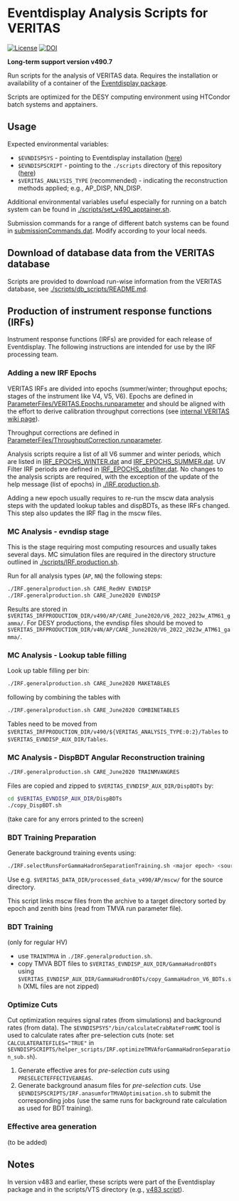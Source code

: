 # Eventdisplay Analysis Scripts for VERITAS

[![License](https://img.shields.io/badge/License-BSD_3--Clause-blue.svg)](https://github.com/VERITAS-Observatory/Eventdisplay_AnalysisScripts_VTS/blob/main/LICENSE)
[![DOI](https://zenodo.org/badge/307321978.svg)](https://zenodo.org/badge/latestdoi/307321978)

**Long-term support version v490.7**

Run scripts for the analysis of VERITAS data. Requires the installation or availability of a container of the [Eventdisplay package](https://github.com/VERITAS-Observatory/EventDisplay_v4).

Scripts are optimized for the DESY computing environment using HTCondor batch systems and apptainers.

## Usage

Expected environmental variables:

- `$EVNDISPSYS` - pointing to Eventdisplay installation ([here](https://github.com/VERITAS-Observatory/EventDisplay_v4))
- `$EVNDISPSCRIPT` - pointing to the `./scripts` directory of this repository ([here](https://github.com/VERITAS-Observatory/Eventdisplay_AnalysisScripts_VTS/tree/main/scripts))
- `$VERITAS_ANALYSIS_TYPE` (recommended) - indicating the reconstruction methods applied; e.g., AP\_DISP, NN\_DISP.

Additional environmental variables useful especially for running on a batch system can be found in [./scripts/set_v490_apptainer.sh](./scripts/set_v490_apptainer.sh).

Submission commands for a range of different batch systems can be found in [submissionCommands.dat](./scripts/submissionCommands.dat). Modify according to your local needs.

## Download of database data from the VERITAS database

Scripts are provided to download run-wise information from the VERITAS database, see [./scripts/db_scripts/README.md](./scripts/db_scripts/README.md).

## Production of instrument response functions (IRFs)

Instrument response functions (IRFs) are provided for each release of Eventdisplay.
The following instructions are intended for use by the IRF processing team.

### Adding a new IRF Epochs

VERITAS IRFs are divided into epochs (summer/winter; throughput epochs; stages of the instrument like V4, V5, V6).
Epochs are defined in [ParameterFiles/VERITAS.Epochs.runparameter](https://github.com/VERITAS-Observatory/Eventdisplay_AnalysisFiles_VTS/blob/main/ParameterFiles/VERITAS.Epochs.runparameter) and should be aligned with the effort to derive calibration throughput corrections (see [internal VERITAS wiki page](https://veritas.sao.arizona.edu/wiki/Flux_Calibration_/_Energy_scale_2020)).

Throughput corrections are defined in [ParameterFiles/ThroughputCorrection.runparameter](https://github.com/VERITAS-Observatory/Eventdisplay_AnalysisFiles_VTS/blob/main/ParameterFiles/ThroughputCorrection.runparameter).

Analysis scripts require a list of all V6 summer and winter periods, which are listed in [IRF_EPOCHS_WINTER.dat](https://github.com/VERITAS-Observatory/Eventdisplay_AnalysisFiles_VTS/blob/main/IRF_EPOCHS_WINTER.dat) and [IRF_EPOCHS_SUMMER.dat](https://github.com/VERITAS-Observatory/Eventdisplay_AnalysisFiles_VTS/blob/main/IRF_EPOCHS_SUMMER.dat).
UV Filter IRF periods are defined in [IRF_EPOCHS_obsfilter.dat](https://github.com/VERITAS-Observatory/Eventdisplay_AnalysisFiles_VTS/blob/main/IRF_EPOCHS_obsfilter.dat).
No changes to the analysis scripts are required, with the exception of the update of the help message (list of epochs) in [./IRF.production.sh](https://github.com/VERITAS-Observatory/Eventdisplay_AnalysisScripts_VTS/blob/main/scripts/IRF.production.sh).

Adding a new epoch usually requires to re-run the mscw data analysis steps with the updated lookup tables and dispBDTs, as these IRFs changed. This step also updates the IRF flag in the mscw files.

### MC Analysis - evndisp stage

This is the stage requiring most computing resources and usually takes several days. MC simulation files are required in the directory structure outlined in [./scripts/IRF.production.sh](./scripts/IRF.production.sh).

Run for all analysis types (`AP`, `NN`) the following steps:

```bash
./IRF.generalproduction.sh CARE_RedHV EVNDISP
./IRF.generalproduction.sh CARE_June2020 EVNDISP
```

Results are stored in `$VERITAS_IRFPRODUCTION_DIR/v490/AP/CARE_June2020/V6_2022_2023w_ATM61_gamma/`. For DESY productions, the evndisp files should be moved to `$VERITAS_IRFPRODUCTION_DIR/v4N/AP/CARE_June2020/V6_2022_2023w_ATM61_gamma/`.

### MC Analysis - Lookup table filling

Look up table filling per bin:

```bash
./IRF.generalproduction.sh CARE_June2020 MAKETABLES
```

following by combining the tables with

```bash
./IRF.generalproduction.sh CARE_June2020 COMBINETABLES
```

Tables need to be moved from `$VERITAS_IRFPRODUCTION_DIR/v490/${VERITAS_ANALYSIS_TYPE:0:2}/Tables` to `$VERITAS_EVNDISP_AUX_DIR/Tables`.

### MC Analysis - DispBDT Angular Reconstruction training

```bash
./IRF.generalproduction.sh CARE_June2020 TRAINMVANGRES
```

Files are copied and zipped to `$VERITAS_EVNDISP_AUX_DIR/DispBDTs` by:

```bash
cd $VERITAS_EVNDISP_AUX_DIR/DispBDTs
./copy_DispBDT.sh
```

(take care for any errors printed to the screen)

### BDT Training Preparation

Generate background training events using:

```bash
./IRF.selectRunsForGammaHadronSeparationTraining.sh <major epoch> <source mscw directory> <target mscw directory> <TMVA run parameter file (full path)>
```

Use e.g. `$VERITAS_DATA_DIR/processed_data_v490/AP/mscw/` for the source directory.

This script links mscw files from the archive to a target directory sorted by epoch and zenith bins (read from TMVA run parameter file).

### BDT Training

(only for regular HV)

- use `TRAINTMVA` in `./IRF.generalproduction.sh`.
- copy TMVA BDT files to `$VERITAS_EVNDISP_AUX_DIR/GammaHadronBDTs` using `$VERITAS_EVNDISP_AUX_DIR/GammaHadronBDTs/copy_GammaHadron_V6_BDTs.sh` (XML files are not zipped)

### Optimize Cuts

Cut optimization requires signal rates (from simulations) and background rates (from data).
The `$EVNDISPSYS"/bin/calculateCrabRateFromMC` tool is used to calculate rates after pre-selection cuts (note: set `CALCULATERATEFILES="TRUE"` in `$EVNDISPSCRIPTS/helper_scripts/IRF.optimizeTMVAforGammaHadronSeparation_sub.sh`).

1. Generate effective ares for *pre-selection cuts* using `PRESELECTEFFECTIVEAREAS`.
2. Generate background anasum files for *pre-selection cuts*. Use `$EVNDISPSCRIPTS/IRF.anasumforTMVAOptimisation.sh` to submit the corresponding jobs (use the same runs for background rate calculation as used for BDT training).

### Effective area generation

(to be added)

## Notes

In version v483 and earlier, these scripts were part of the Eventdisplay package and in the scripts/VTS directory (e.g., [v483 script](https://github.com/VERITAS-Observatory/EventDisplay_v4/tree/v483/scripts/VTS)).
